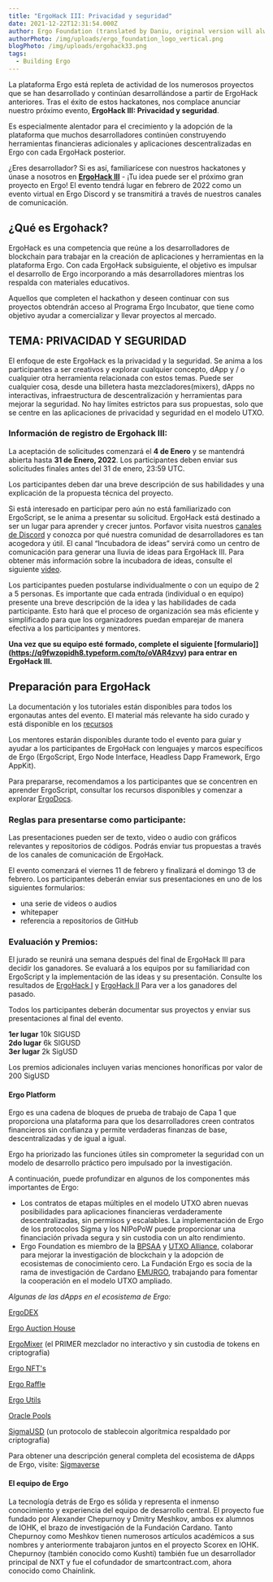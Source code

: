 ```yaml
---
title: "ErgoHack III: Privacidad y seguridad"
date: 2021-12-22T12:31:54.000Z
author: Ergo Foundation (translated by Daniu, original version will always prevail)
authorPhoto: /img/uploads/ergo_foundation_logo_vertical.png
blogPhoto: /img/uploads/ergohack33.png
tags:
  - Building Ergo
---
```

<!--StartFragment-->

La plataforma Ergo está repleta de actividad de los numerosos proyectos que se han desarrollado y continúan desarrollándose a partir de ErgoHack anteriores. Tras el éxito de estos hackatones, nos complace anunciar nuestro próximo evento, **ErgoHack III: Privacidad y seguridad**. 

Es especialmente alentador para el crecimiento y la adopción de la plataforma que muchos desarrolladores continúen construyendo herramientas financieras adicionales y aplicaciones descentralizadas en Ergo con cada ErgoHack posterior.

¿Eres desarrollador? Si es así, familiarícese con nuestros hackatones y únase a nosotros en **[ErgoHack III](http://ergohack.io)** - ¡Tu idea puede ser el próximo gran proyecto en Ergo! El evento tendrá lugar en febrero de 2022 como un evento virtual en Ergo Discord y se transmitirá a través de nuestros canales de comunicación.

## ¿Qué es Ergohack?

ErgoHack es una competencia que reúne a los desarrolladores de blockchain para trabajar en la creación de aplicaciones y herramientas en la plataforma Ergo. Con cada ErgoHack subsiguiente, el objetivo es impulsar el desarrollo de Ergo incorporando a más desarrolladores mientras los respalda con materiales educativos.

Aquellos que completen el hackathon y deseen continuar con sus proyectos obtendrán acceso al Programa Ergo Incubator, que tiene como objetivo ayudar a comercializar y llevar proyectos al mercado.

## TEMA: PRIVACIDAD Y SEGURIDAD

El enfoque de este ErgoHack es la privacidad y la seguridad. Se anima a los participantes a ser creativos y explorar cualquier concepto, dApp y / o cualquier otra herramienta relacionada con estos temas. Puede ser cualquier cosa, desde una billetera hasta mezcladores(mixers), dApps no interactivas, infraestructura de descentralización y herramientas para mejorar la seguridad. No hay límites estrictos para sus propuestas, solo que se centre en las aplicaciones de privacidad y seguridad en el modelo UTXO.

### Información de registro de Ergohack III:

La aceptación de solicitudes comenzará el **4 de Enero** y se mantendrá abierta hasta **31 de Enero, 2022**. Los participantes deben enviar sus solicitudes finales antes del 31 de enero, 23:59 UTC.

Los participantes deben dar una breve descripción de sus habilidades y una explicación de la propuesta técnica del proyecto.

Si está interesado en participar pero aún no está familiarizado con ErgoScript, se le anima a presentar su solicitud. ErgoHack está destinado a ser un lugar para aprender y crecer juntos. Porfavor visita nuestros [canales de Discord](https://bit.ly/3HSE4kH) y conozca por qué nuestra comunidad de desarrolladores es tan acogedora y útil. El canal “Incubadora de ideas” servirá como un centro de comunicación para generar una lluvia de ideas para ErgoHack III. Para obtener más información sobre la incubadora de ideas, consulte el siguiente [video](https://www.youtube.com/watch?v=cmWBtZp6Mb4).

Los participantes pueden postularse individualmente o con un equipo de 2 a 5 personas. Es importante que cada entrada (individual o en equipo) presente una breve descripción de la idea y las habilidades de cada participante. Esto hará que el proceso de organización sea más eficiente y simplificado para que los organizadores puedan emparejar de manera efectiva a los participantes y mentores.

**Una vez que su equipo esté formado, complete el siguiente [formulario]](https://q9fwzopidh8.typeform.com/to/oVAR4zvy) para entrar en ErgoHack III.**

## Preparación para ErgoHack

La documentación y los tutoriales están disponibles para todos los ergonautas antes del evento. El material más relevante ha sido curado y está disponible en los [recursos](https://ergohack.io/resources/)

Los mentores estarán disponibles durante todo el evento para guiar y ayudar a los participantes de ErgoHack con lenguajes y marcos específicos de Ergo (ErgoScript, Ergo Node Interface, Headless Dapp Framework, Ergo AppKit).

Para prepararse, recomendamos a los participantes que se concentren en aprender ErgoScript, consultar los recursos disponibles y comenzar a explorar [ErgoDocs](http://docs.ergoplatform.org/dev/).

### Reglas para presentarse como participante: 

Las presentaciones pueden ser de texto, video o audio con gráficos relevantes y repositorios de códigos. Podrás enviar tus propuestas a través de los canales de comunicación de ErgoHack.

El evento comenzará el viernes 11 de febrero y finalizará el domingo 13 de febrero. Los participantes deberán enviar sus presentaciones en uno de los siguientes formularios:

* una serie de videos o audios
* whitepaper
* referencia a repositorios de GitHub

### Evaluación y Premios: 

El jurado se reunirá una semana después del final de ErgoHack III para decidir los ganadores. Se evaluará a los equipos por su familiaridad con ErgoScript y la implementación de las ideas y su presentación. Consulte los resultados de [ErgoHack I](https://curiaregiscrypto.medium.com/ergohack-results-f7d72711a9db) y [ErgoHack II](https://ergoplatform.org/en/blog/2021-10-21-ergohack-ii-results/) Para ver a los ganadores del pasado.

Todos los participantes deberán documentar sus proyectos y enviar sus presentaciones al final del evento.

**1er lugar** 10k SIGUSD\
**2do lugar** 6k SIGUSD\
**3er lugar** 2k SigUSD 

Los premios adicionales incluyen varias menciones honoríficas por valor de 200 SigUSD

#### Ergo Platform

Ergo es una cadena de bloques de prueba de trabajo de Capa 1 que proporciona una plataforma para que los desarrolladores creen contratos financieros sin confianza y permite verdaderas finanzas de base, descentralizadas y de igual a igual.

Ergo ha priorizado las funciones útiles sin comprometer la seguridad con un modelo de desarrollo práctico pero impulsado por la investigación.

A continuación, puede profundizar en algunos de los componentes más importantes de Ergo:

* Los contratos de etapas múltiples en el modelo UTXO abren nuevas posibilidades para aplicaciones financieras verdaderamente descentralizadas, sin permisos y escalables. La implementación de Ergo de los protocolos Sigma y los NIPoPoW puede proporcionar una financiación privada segura y sin custodia con un alto rendimiento.
* Ergo Foundation es miembro de la [BPSAA](https://bpsaa.vision/) y [UTXO Alliance](https://utxo-alliance.org/), colaborar para mejorar la investigación de blockchain y la adopción de ecosistemas de conocimiento cero. La Fundación Ergo es socia de la rama de investigación de Cardano [EMURGO](https://emurgo.io/), trabajando para fomentar la cooperación en el modelo UTXO ampliado.

*Algunas de las dApps en el ecosistema de Ergo:*

[ErgoDEX](https://bit.ly/3oPGwzt)

[Ergo Auction House](https://bit.ly/3DHCorr)

[ErgoMixer](https://bit.ly/3q31uM8) (el PRIMER mezclador no interactivo y sin custodia de tokens en criptografía)

[Ergo NFT's](https://bit.ly/329UMvl)

[Ergo Raffle](https://bit.ly/3Ispsc2)

[Ergo Utils](https://bit.ly/3kYyT8V)

[Oracle Pools](https://explorer.ergoplatform.com/en/oracle-pools-list)

[SigmaUSD](https://bit.ly/3nFRKHx) (un protocolo de stablecoin algorítmica respaldado por criptografía)

Para obtener una descripción general completa del ecosistema de dApps de Ergo, visite: [Sigmaverse](https://bit.ly/3kRCqpo)

#### El equipo de Ergo

La tecnología detrás de Ergo es sólida y representa el inmenso conocimiento y experiencia del equipo de desarrollo central. El proyecto fue fundado por Alexander Chepurnoy y Dmitry Meshkov, ambos ex alumnos de IOHK, el brazo de investigación de la Fundación Cardano. Tanto Chepurnoy como Meshkov tienen numerosos artículos académicos a sus nombres y anteriormente trabajaron juntos en el proyecto Scorex en IOHK. Chepurnoy (también conocido como Kushti) también fue un desarrollador principal de NXT y fue el cofundador de smartcontract.com, ahora conocido como Chainlink.

<!--EndFragment-->